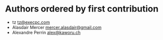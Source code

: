 # Authors ordered by first contribution

* tz <tz@execpc.com>
* Alasdair Mercer <mercer.alasdair@gmail.com>
* Alexandre Perrin <alex@kaworu.ch>
